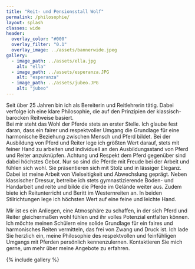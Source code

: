 ```yaml
---
title: "Reit- und Pensionsstall Wolf"
permalink: /philosophie/
layout: splash
classes: wide
header:
  overlay_color: "#000"
  overlay_filter: "0.1"
  overlay_image: ../assets/bannerwide.jpeg
gallery:
  - image_path: ../assets/ella.jpg
    alt: "ella"
  - image_path: ../assets/esperanza.JPG
    alt: "esperanza"
  - image_path: ../assets/jubeo.JPG
    alt: "jubeo"
---
```


Seit über 25 Jahren bin ich als Bereiterin und Reitlehrerin tätig. Dabei verfolge ich eine klare Philosophie, die auf den Prinzipien der klassisch-barocken Reitweise basiert.  
Bei mir steht das Wohl der Pferde stets an erster Stelle. Ich glaube fest daran, dass ein fairer und respektvoller Umgang die Grundlage für eine harmonische Beziehung zwischen Mensch und Pferd bildet. Bei der Ausbildung von Pferd und Reiter lege ich größten Wert darauf, stets mit feiner Hand zu arbeiten und individuell an den Ausbildungsstand von Pferd und Reiter anzuknüpfen. Achtung und Respekt dem Pferd gegenüber sind dabei höchstes Gebot. Nur so sind die Pferde mit Freude bei der Arbeit und fühlen sich wohl. Sie präsentieren sich mit Stolz und in lässiger Eleganz. Dabei ist meine Arbeit von Vielseitigkeit und Abwechslung geprägt. Neben klassischer Dressur, betreibe ich stets gymnastizierende Boden- und Handarbeit und reite und bilde die Pferde im Gelände weiter aus. Zudem biete ich Reitunterricht und Beritt im Westernreiten an. In beiden Stilrichtungen lege ich höchsten Wert auf eine feine und leichte Hand.  

Mir ist es ein Anliegen, eine Atmosphäre zu schaffen, in der sich Pferd und Reiter gleichermaßen wohl fühlen und ihr volles Potenzial entfalten können. Ich möchte meinen Schülern eine solide Grundlage für ein faires und harmonisches Reiten vermitteln, das frei von Zwang und Druck ist. Ich lade Sie herzlich ein, meine Philosophie des respektvollen und feinfühligen Umgangs mit Pferden persönlich kennenzulernen. Kontaktieren Sie mich gerne, um mehr über meine Angebote zu erfahren.

{% include gallery %}


